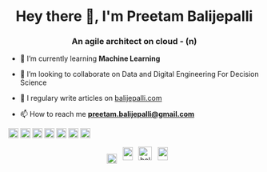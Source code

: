 <h1 align="center">Hey there 👋, I'm Preetam Balijepalli</h1>
<h3 align="center">An agile architect on cloud - (n)</h3>

- 🌱 I’m currently learning **Machine Learning**

- 👯 I’m looking to collaborate on Data and Digital Engineering For Decision Science

- 📝 I regulary write articles on [balijepalli.com](balijepalli.com)

- 📫 How to reach me **preetam.balijepalli@gmail.com**

<p align="left">
 <img src="https://devicons.github.io/devicon/devicon.git/icons/amazonwebservices/amazonwebservices-original-wordmark.svg" alt="aws" width="20" height="20"/>
 <img src="https://devicons.github.io/devicon/devicon.git/icons/docker/docker-original-wordmark.svg" alt="docker" width="20" height="20"/>
 <img src="https://devicons.github.io/devicon/devicon.git/icons/java/java-original-wordmark.svg" alt="java" width="20" height="20"/>
 <img src="https://devicons.github.io/devicon/devicon.git/icons/mysql/mysql-original-wordmark.svg" alt="mysql" width="20" height="20"/>
 <img src="https://devicons.github.io/devicon/devicon.git/icons/scala/scala-original-wordmark.svg" alt="scala" width="20" height="20"/>
 <img src="https://devicons.github.io/devicon/devicon.git/icons/python/python-original-wordmark.svg" alt="python" width="20" height="20"/>
 <img src="https://devicons.github.io/devicon/devicon.git/icons/linux/linux-original.svg" alt="linux" width="20" height="20"/>
</p>

<p align="center">
&nbsp;&nbsp;
<a href="https://twitter.com/balijepalli" target="blank"><img align="center" src="https://cdn.jsdelivr.net/npm/simple-icons@3.0.1/icons/twitter.svg?raw=true" alt="balijepalli" height="20" width="20" /></a>&nbsp;&nbsp;
<a href="https://www.linkedin.com/in/preetambalijepalli/"><img height="26" src="https://cdn.jsdelivr.net/npm/simple-icons@3.0.1/icons/linkedin.svg?raw=true" height="20" width="20" ></a>&nbsp;&nbsp;
<a href="https://balijepalli.github.io/"><img height="27" src="https://cdn.jsdelivr.net/npm/simple-icons@3.0.1/icons/github.svg?raw=true" alt="balijepalli.github.io"></a>&nbsp;&nbsp;
<a href="mailto:preetam.balijepalli@gmail.com"><img height="26" src="https://cdn.jsdelivr.net/npm/simple-icons@3.0.1/icons/gmail.svg?raw=true" height="20" width="20" ></a>
</p>
